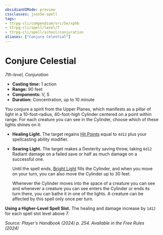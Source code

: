 ```yaml
---
obsidianUIMode: preview
cssclasses: json5e-spell
tags:
- ttrpg-cli/compendium/src/5e/xphb
- ttrpg-cli/spell/level/7
- ttrpg-cli/spell/school/conjuration
aliases: ["Conjure Celestial"]
---
```

# Conjure Celestial
*7th-level, Conjuration*  

- **Casting time:** 1 action
- **Range:** 90 feet
- **Components:** V, S
- **Duration:** Concentration, up to 10 minute

You conjure a spirit from the Upper Planes, which manifests as a pillar of light in a 10-foot-radius, 40-foot-high Cylinder centered on a point within range. For each creature you can see in the Cylinder, choose which of these lights shines on it:

- **Healing Light.** The target regains [Hit Points](hit-points-xphb.md) equal to `4d12` plus your spellcasting ability modifier.  
- **Searing Light.** The target makes a Dexterity saving throw, taking `6d12` Radiant damage on a failed save or half as much damage on a successful one.  

    Until the spell ends, [Bright Light](bright-light-xphb.md) fills the Cylinder, and when you move on your turn, you can also move the Cylinder up to 30 feet.  

    Whenever the Cylinder moves into the space of a creature you can see and whenever a creature you can see enters the Cylinder or ends its turn there, you can bathe it in one of the lights. A creature can be affected by this spell only once per turn.  

**Using a Higher-Level Spell Slot.** The healing and damage increase by `1d12` for each spell slot level above 7.

*Source: Player's Handbook (2024) p. 254. Available in the Free Rules (2024)*